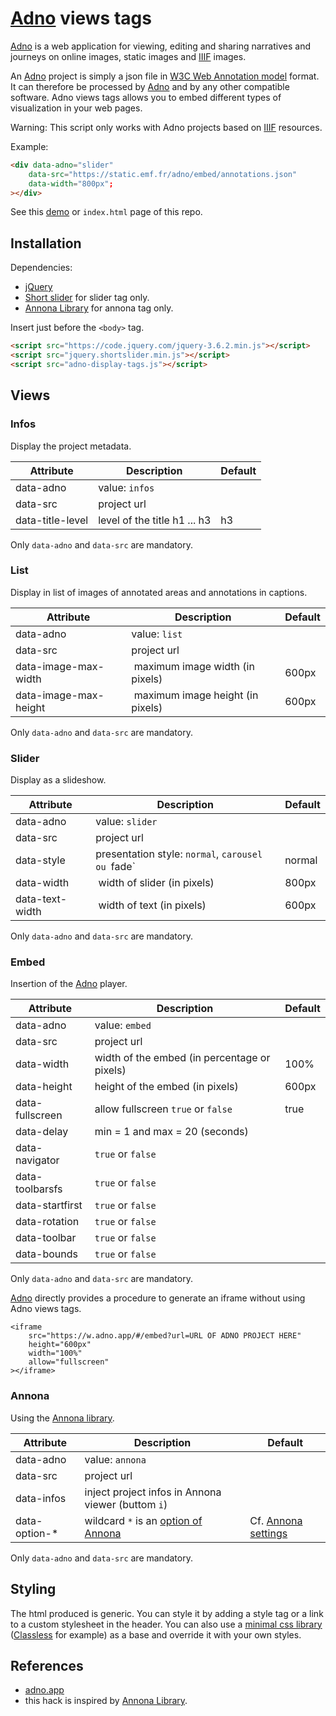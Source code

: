 # [Adno](https://adno.app/) views tags 

[Adno](https://adno.app/) is a web application for viewing, editing and sharing narratives and journeys on online images, static images and [IIIF](https://iiif.io/) images.

An [Adno](https://adno.app/) project is simply a json file in [W3C Web Annotation model](https://www.w3.org/TR/annotation-model/) format. It can therefore be processed by [Adno](https://adno.app/) and by any other compatible software. Adno views tags allows you to embed different types of visualization in your web pages.

Warning: This script only works with Adno projects based on [IIIF](https://iiif.io/) resources.

Example: 

```html
<div data-adno="slider" 
    data-src="https://static.emf.fr/adno/embed/annotations.json"
    data-width="800px";
></div>
```

See this [demo](https://static.emf.fr/adno/views/) or `index.html` page of this repo.

## Installation

Dependencies:

- [jQuery](https://jquery.com/)
- [Short slider](https://www.jqueryscript.net/slider/Generic-Slider-Carousel-Plugin-with-jQuery-Short-Slider.html) for slider tag only.
- [Annona Library](https://ncsu-libraries.github.io/annona/) for annona tag only.

Insert just before the `<body>` tag.

```html
<script src="https://code.jquery.com/jquery-3.6.2.min.js"></script>
<script src="jquery.shortslider.min.js"></script>
<script src="adno-display-tags.js"></script>
```

## Views

### Infos

Display the project metadata.

| Attribute | Description | Default |
|-----------|-------------|---------|
| data-adno | value: `infos` | |
| data-src | project url  | |
| data-title-level | level of the title h1 ... h3  | h3 |

Only `data-adno` and `data-src` are mandatory.

### List

Display in list of images of annotated areas and annotations in captions.

| Attribute | Description | Default |
|-----------|-------------|---------|
| data-adno | value:  `list` | |
| data-src | project url | |
| data-image-max-width | maximum image width (in pixels) | 600px |
| data-image-max-height | maximum image height (in pixels) | 600px |

Only `data-adno` and `data-src` are mandatory.

### Slider

Display as a slideshow.

| Attribute | Description | Default |
|-----------|-------------|---------|
| data-adno | value: `slider` | |
| data-src | project url | |
| data-style | presentation style: `normal`, `carousel ou `fade` | normal |
| data-width | width of slider (in pixels) | 800px |
| data-text-width | width of text (in pixels) | 600px |

Only `data-adno` and `data-src` are mandatory.

### Embed

Insertion of the [Adno](https://adno.app/) player.

| Attribute | Description | Default |
|-----------|-------------|---------|
| data-adno | value: `embed` | |
| data-src | project url | |
| data-width | width of the embed (in percentage or pixels) | 100% |
| data-height | height of the embed (in pixels) | 600px |
| data-fullscreen | allow fullscreen `true` or `false` | true |
| data-delay | min = 1 and max = 20 (seconds) | |
| data-navigator | `true` or `false` | |
| data-toolbarsfs | `true` or `false` | |
| data-startfirst | `true` or `false` | |
| data-rotation | `true` or `false` | |
| data-toolbar | `true` or `false` | |
| data-bounds | `true` or `false` | |

Only `data-adno` and `data-src` are mandatory.

[Adno](https://adno.app/) directly provides a procedure to generate an iframe without using Adno views tags. 

```
<iframe
    src="https://w.adno.app/#/embed?url=URL OF ADNO PROJECT HERE"
    height="600px"
    width="100%"
    allow="fullscreen"
></iframe>
```

### Annona

Using the [Annona library](https://ncsu-libraries.github.io/annona/). 

| Attribute | Description | Default |
|-----------|-------------|---------|
| data-adno | value: `annona` | |
| data-src | project url | |
| data-infos | inject project infos in Annona viewer (buttom `i`) | |
| data-option-* | wildcard `*` is an [option of Annona](https://ncsu-libraries.github.io/annona/storyboard/#settings) | Cf. [Annona settings](https://ncsu-libraries.github.io/annona/storyboard/#settings) |  

Only `data-adno` and `data-src` are mandatory.

## Styling

The html produced is generic. You can style it by adding a style tag or a link to a custom stylesheet in the header. You can also use a [minimal css library](https://github.com/dohliam/dropin-minimal-css) ([Classless](https://classless.de/) for example) as a base and override it with your own styles.

## References 

- [adno.app](https://adno.app)
- this hack is inspired by [Annona Library](https://ncsu-libraries.github.io/annona/). 


